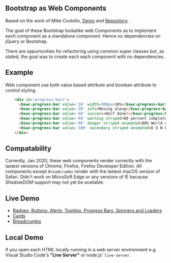 
## Bootstrap as Web Components

Based on the work of Mike Costello, [Demo](http://mikecostello.github.io/bootstrap-web-components) and
[Repository](https://github.com/MikeCostello/bootstrap-web-components).

The goal of these Bootstrap lookalike web Components as to implement each component as a standalone 
component. Hence no dependencies on jQuery or Bootstrap.

There are oppurtunities for refactoring using common super classes but, as stated, the goal was to
create each each component with no dependencies.

## Example

Web component use both value based attribute and boolean attribute to control styling.

```html
    <div id='progress-bars'>
      <bswc-progress-bar value='10' width=300px>10%</bswc-progress-bar>
      <bswc-progress-bar value='20' info>Moving along</bswc-progress-bar>
      <bswc-progress-bar value='40' success>Half done!</bswc-progress-bar>
      <bswc-progress-bar value='60' warning striped>60 percent completed</bswc-progress-bar>
      <bswc-progress-bar value='80' danger striped animated>80% World domination almost complete!</bswc-progress-bar>
      <bswc-progress-bar value='100' secondary striped animated>D O N E !</bswc-progress-bar>
    </div>
```

## Compatability

Currently, Jan 2020, these web components render correctly with the lastest versions of Chrome, Firefox, Firefox Developer Edition.  All components except ```Breadcrumbs``` render with the lastest macOS version of Safari.  Didn't work on MicroSoft Edge or any versions of IE because *ShadowDOM* support may not yet be available.

## Live Demo

* [Badges, Buttons, Alerts, Tooltips, Progress Bars, Spinners and Loaders](http://willgilbert.org/Bootstrap-webcomponents/)
* [Cards](http://willgilbert.org/Bootstrap-webcomponents/cards.html)
* [Breadcrumbs](http://willgilbert.org/Bootstrap-webcomponents/breadcrumbs.html)

## Local Demo

If you open each HTML locally running in a web server environment e.g. Visual Studio Code's **"Live Server"** or node.js' ```live-server```.



